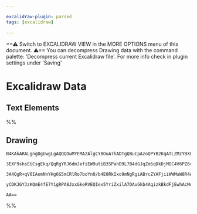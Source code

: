 ```yaml
---

excalidraw-plugin: parsed
tags: [excalidraw]

---
```

==⚠  Switch to EXCALIDRAW VIEW in the MORE OPTIONS menu of this document. ⚠== You can decompress Drawing data with the command palette: 'Decompress current Excalidraw file'. For more info check in plugin settings under 'Saving'


# Excalidraw Data

## Text Elements
%%
## Drawing
```compressed-json
N4KAkARALgngDgUwgLgAQQQDwMYEMA2AlgCYBOuA7hADTgQBuCpAzoQPYB2KqATLZMzYBXUtiRoIACyhQ4zZAHoFAc0JRJQgEYA6bGwC2CgF7N6hbEcK4OCtptbErHALRY8RMpWdx8Q1TdIEfARcZgRmBShcZQUebQBGeISaOiCEfQQOKGZuAG0AXX4IXDg4AGUoqHFUUDBIdXTqiCJlaRS6hkIECgAhXGwAa2VSYQ5iAGE2fDZSbggAYgAzAFZF

3EXF9shsEUCsgEkq/QqRgYRJ6dmJefiEW9utiB3SPahD9L7B4dGJqZm5qDkDjMOC4V6PZ6vd76ABihHw+AqMGCc0EHghu0ybyOJzYZwA6iR1Nw+OBtpiDjjAXiEEiURI0SQMS8sdCAErCVoccI5NDxfjklmU9IAeVB2DUMG48QADDKBU8Kdj0jDOFAYbh9PCpWhlgrIayjqqsmVCEZqjx5WTFULlfoACpYKAAQRaXAkwUWUGZUKpYJdLzYFEkIWI

3A4QgR+qV0IAomNnYHg6G5mCRlRo7boYn0/b4E0RkIxo9mNgRgiABrcZYAFjiiWWMuW8R4ADYAJzLADMLYVpfL+AAmtwa43tDWmzKeO3p62ABwAdj11qMbAM3FqHXoBCE1XiZIAvpnfekOUXiNzmLz0IXiwrhiRTeaSVaOg/iBUEHBq/fSCQALJsMQCDxrgmjBGGaBrPgYS/iQFz/Ggm6QD0UyQTeyiaLgAAU8TztQvC9rwyx6qgMraMsACUWyQG

yCDKJGYJzKQmE4fE7Y1gRPA8JxxGkeRVEQIex5YriZxilA7DAuGkb4AqizkBkdFjEwhAcMoG5kpAmRgRB3CAruArbEQ35oAZCBGRAHCatU5mWcIUBENy+mkLuwnWnYABWCDYNkZTWXAgHAaB4EIOh0Gwda/SSYw9prvgml1PU+aomkvlSTRirMFABh5ogMlRlpzRsIMYXcBFFlFQpBhlGlkmcOVBCRUlzShC66WxfFBX4Ie4BHnQizwuEG4HiAB5

AA==
```
%%